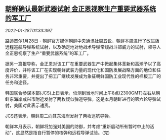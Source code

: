<!--1643335263000-->
[朝鲜确认最新武器试射 金正恩视察生产重要武器系统的军工厂](https://cn.reuters.com/article/north-korea-kim-weapon-inspection-0128-idCNKBS2K204E)
------

<div><i>2022-01-28T01:33:39Z</i></div><p>路透首尔1月28日 - 朝鲜官方媒体朝鲜中央通讯社周五说，朝鲜本周进行了改进版远程巡航导弹系统试射，以及确定地对地战术导弹常规战斗部威力的试射，领导人金正恩视察了生产“重要武器系统”的军工厂。</p><p>据另一篇报导称，金正恩对该工厂在重要武器生产中掀起集体革新和高潮予以了高度评价，并称该工厂在实现朝鲜武装力量的现代化和国防发展战略方面的地位和任务非常重要，并提出了把工厂继续发展成为象征朝鲜国防工业现代性的样板工厂的任务和途径。</p><p>韩国联合参谋本部(JCS)上日表示，侦测到当地时间上午8点(2300GMT)左右从朝鲜东海岸咸兴市附近发射了两枚疑似弹道导弹。这是本月朝鲜进行的第六轮导弹试射，美国对此表示谴责。</p><p>JCS还表示，朝鲜周二向其东海岸发射了两枚巡航导弹。</p><p>朝鲜本月表示，朝鲜将加强对美国的防御，并考虑“重新启动所有暂时中止的活动”，这显然是指自行暂停的核弹和远程导弹试验。(完)</p>

